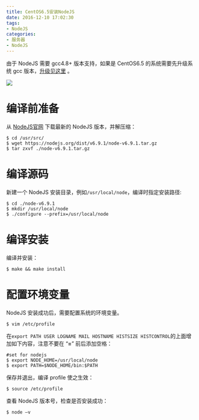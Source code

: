 ```yaml
---
title: CentOS6.5安装NodeJS
date: 2016-12-10 17:02:30
tags:
- NodeJS
categories:
- 服务器
- NodeJS
---
```


由于 NodeJS 需要 gcc4.8+ 版本支持，如果是 CentOS6.5 的系统需要先升级系统 gcc 版本，[升级见这里](https://www.fanhaobai.com/2016/12/upgrade-gcc.html) 。

![](//img2.fanhaobai.com/2016/12/nodejs-install/qd54z6dfa56nAROmP2QyPOhb.jpg)<!--more-->

# 编译前准备

从 [NodeJS官网](https://nodejs.org/en/download) 下载最新的 NodeJS 版本，并解压缩：

```Shell
$ cd /usr/src/
$ wget https://nodejs.org/dist/v6.9.1/node-v6.9.1.tar.gz
$ tar zxvf ./node-v6.9.1.tar.gz
```

# 编译源码

新建一个 NodeJS 安装目录，例如`/usr/local/node`，编译时指定安装路径:

```Shell
$ cd ./node-v6.9.1
$ mkdir /usr/local/node
$ ./configure --prefix=/usr/local/node
```

# 编译安装

编译并安装：

```Shell
$ make && make install
```

# 配置环境变量

NodeJS 安装成功后，需要配置系统的环境变量。

```Shell
$ vim /etc/profile
```

在`export PATH USER LOGNAME MAIL HOSTNAME HISTSIZE HISTCONTROL`的上面增加如下内容，注意不要在 “**=**” 前后添加空格：

```Shell
#set for nodejs
$ export NODE_HOME=/usr/local/node
$ export PATH=$NODE_HOME/bin:$PATH
```

保存并退出，编译 profile 使之生效：

```Shell
$ source /etc/profile
```

查看 NodeJS 版本号，检查是否安装成功：

```Shell
$ node –v
```

